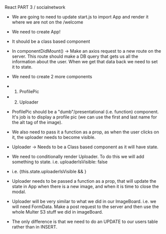 React
PART 3 / socialnetwork

-   We are going to need to update start.js to import App and render it where we are not on the /welcome
-   We need to create App!
-   It should be a class based component

-   In componentDidMount() → Make an axios request to a new route on the server. This route should make a DB query that gets us all the information about the user. When we get that data back we need to set it to state.

-   We need to create 2 more components
-   1. ProfilePic
-   2. Uploader
-   ProfilePic should be a "dumb"/presentational (i.e. function) component. It's job is to display a profile pic (we can use the first and last name for the alt tag of the image).

-   We also need to pass it a function as a prop, as when the user clicks on it, the uploader needs to become visible.

-   Uploader → Needs to be a Class based component as it will have state.

-   We need to conditionally render Uploader. To do this we will add something to state. i.e. uploaderIsVisible: false

-   i.e. {this.state.uploaderIsVisible && <Uploader />}

-   Uploader needs to be passed a function as a prop, that will update the state in App when there is a new image, and when it is time to close the modal.

-   Uploader will be very similar to what we did in our ImageBoard. i.e. we will need FormData. Make a post request to the server and then use the whole Multer S3 stuff we did in imageBoard.

-   The only difference is that we need to do an UPDATE to our users table rather than in INSERT.
